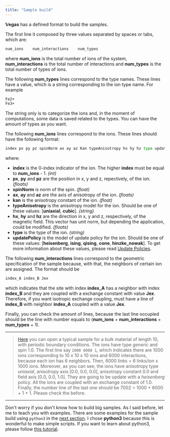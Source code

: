 ```yaml
---
title: "Sample build"
---
```


**𝕍egas** has a defined format to build the samples.

The first line it composed by three values separated by spaces or tabs, which are:

``` bash
num_ions    num_interactions    num_types
```

where **num_ions** is the total number of ions of the system, **num_interactions** is the total number of interactions and **num_types** is the total number of types of ions.

The following **num_types** lines correspond to the type names. These lines have a value, which is a string corresponding to the ion type name. For example

```bash
Fe2+
Fe3+
```

The string only is to categorize the ions and, in the moment of computations, some data is saved related to the types. You can have the amount of types as you want.


The following **num_ions** lines correspond to the ions. These lines should have the following format:
```python
index px py pz spinNorm ax ay az Kan typeAnisotropy hx hy hz type updatePolicy
```
where:
- **index** is the 0-index indicator of the ion. The higher **index** must be equal to **num_ions** - 1. *(int)*
- **px**, **py** and **pz** are the position in x, y and z, repectively, of the ion. *(floats)*
- **spinNorm** is norm of the spin. *(float)*
- **ax**, **ay** and **az** are the axis of anisotropy of the ion. *(floats)*
- **kan** is the anisotropy constant of the ion. *(float)*
- **typeAnisotropy** is the anisotropy model for the ion. Should be one of these values: [**uniaxial**, **cubic**]. *(string)*
- **hx**, **hy** and **hz** are the direction in x, y and z, respectively, of the magnetic field. This vector has unit norm, but depending the application, could be modified. *(floats)*
- **type** is the type of the ion. *(string)*
- **updatePolicy** is the model of update policy for the ion. Should be one of these values: [**heisenberg**, **ising**, **qising**, **cone**, **hinzke_nowak**]. To get more information about these values, please read [Update Policies](/vegas/sample-build/update-policies/).

The following **num_interactions** lines correspond to the geometric specification of the sample because, with that, the neighbors of certain ion are assigned. The format should be

```bash
index_A index_B Jex
```
which indicates that the site with index **index_A** has a neighbor with index **index_B** and they are coupled with a exchange constant with value **Jex**. Therefore, if you want isotropic exchange coupling, must have a line of **index_B** with neighbor **index_A** coupled with a value **Jex**.

Finally, you can check the amount of lines, because the last line occupied should be the line with number equals to (**num_ions** + **num_interactions** + **num_types** + 1).

---
><a href="sample.txt" target="_blank">Here</a> you can open a typical sample for a bulk material of length 10, with periodic boundary conditions. The ions have type *generic* and spin 1.0. The first line say `1000 6000 1`, which indicates there are 1000 ions corresponding to 10 x 10 x 10 ions and 6000 interactions, because each ion has 6 neighbors. Then, 6000 links = 6 links/ion x 1000 ions. Moreover, as you can see, the ions have anisotropy type *uniaxial*, anisotropy axis [0.0, 0.0, 0.0], anisotropy constant 0.0 and field axis [0.0, 0.0, 1.0]. They are going to be update with a *heisenberg* policy. All the ions are coupled with an exchange constant of 1.0. Finally, the number line of the last one should be 7002 = 1000 + 6000 + 1 + 1. Please check the before.
---

Don't worry if you don't know how to build big samples. As I said before, let me to teach you with examples. There are some examples for the sample build using `python3` in the [next section](/vegas/sample-build/sample-build-examples/). I chose **python3** because this is wonderful to make simple scripts. If you want to learn about python3, please follow [this tutorial](/tutorials/CursilloPython/).
